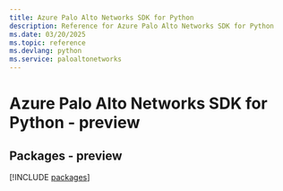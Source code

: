```yaml
---
title: Azure Palo Alto Networks SDK for Python
description: Reference for Azure Palo Alto Networks SDK for Python
ms.date: 03/20/2025
ms.topic: reference
ms.devlang: python
ms.service: paloaltonetworks
---
```

# Azure Palo Alto Networks SDK for Python - preview
## Packages - preview
[!INCLUDE [packages](palo-alto-networks-index.md)]